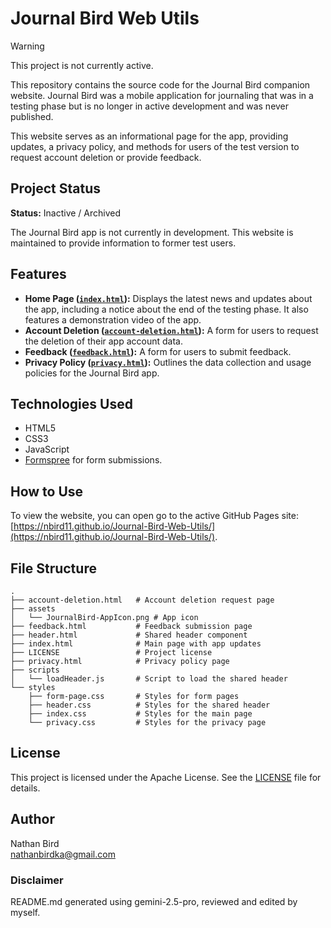# Journal Bird Web Utils

> [!WARNING]
> This project is not currently active.

This repository contains the source code for the Journal Bird companion website. Journal Bird was a mobile application for journaling that was in a testing phase but is no longer in active development and was never published.

This website serves as an informational page for the app, providing updates, a privacy policy, and methods for users of the test version to request account deletion or provide feedback.

## Project Status

**Status:** Inactive / Archived

The Journal Bird app is not currently in development. This website is maintained to provide information to former test users.

## Features

- **Home Page ([`index.html`](https://nbird11.github.io/Journal-Bird-Web-Utils/index.html)):** Displays the latest news and updates about the app, including a notice about the end of the testing phase. It also features a demonstration video of the app.
- **Account Deletion ([`account-deletion.html`](https://nbird11.github.io/Journal-Bird-Web-Utils/account-deletion.html)):** A form for users to request the deletion of their app account data.
- **Feedback ([`feedback.html`](https://nbird11.github.io/Journal-Bird-Web-Utils/feedback.html)):** A form for users to submit feedback.
- **Privacy Policy ([`privacy.html`](https://nbird11.github.io/Journal-Bird-Web-Utils/privacy.html)):** Outlines the data collection and usage policies for the Journal Bird app.

## Technologies Used

- HTML5
- CSS3
- JavaScript
- [Formspree](https://formspree.io/) for form submissions.

## How to Use

To view the website, you can open go to the active GitHub Pages site: [https://nbird11.github.io/Journal-Bird-Web-Utils/](https://nbird11.github.io/Journal-Bird-Web-Utils/).

## File Structure

```plaintext
.
├── account-deletion.html   # Account deletion request page
├── assets
│   └── JournalBird-AppIcon.png # App icon
├── feedback.html           # Feedback submission page
├── header.html             # Shared header component
├── index.html              # Main page with app updates
├── LICENSE                 # Project license
├── privacy.html            # Privacy policy page
├── scripts
│   └── loadHeader.js       # Script to load the shared header
└── styles
    ├── form-page.css       # Styles for form pages
    ├── header.css          # Styles for the shared header
    ├── index.css           # Styles for the main page
    └── privacy.css         # Styles for the privacy page
```

## License

This project is licensed under the Apache License. See the [LICENSE](LICENSE) file for details.

## Author

Nathan Bird  
[nathanbirdka@gmail.com](mailto:nathanbirdka@gmail.com)

### Disclaimer

README.md generated using gemini-2.5-pro, reviewed and edited by myself.
